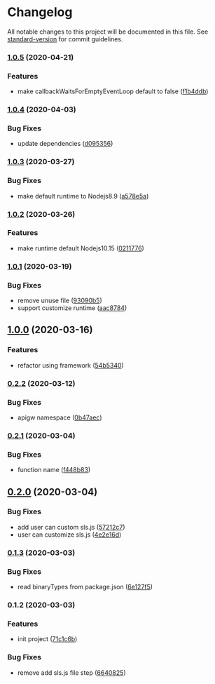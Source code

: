 # Changelog

All notable changes to this project will be documented in this file. See [standard-version](https://github.com/conventional-changelog/standard-version) for commit guidelines.

### [1.0.5](https://github.com/serverless-components/tencent-nuxtjs/compare/v1.0.4...v1.0.5) (2020-04-21)


### Features

* make callbackWaitsForEmptyEventLoop default to false ([f1b4ddb](https://github.com/serverless-components/tencent-nuxtjs/commit/f1b4ddb5dff7aebd93247194d18981a940f0adf1))

### [1.0.4](https://github.com/serverless-components/tencent-nuxtjs/compare/v1.0.3...v1.0.4) (2020-04-03)


### Bug Fixes

* update dependencies ([d095356](https://github.com/serverless-components/tencent-nuxtjs/commit/d09535680d192d3d153c2eff4869e1db2b1ba29c))

### [1.0.3](https://github.com/serverless-components/tencent-nuxtjs/compare/v1.0.2...v1.0.3) (2020-03-27)


### Bug Fixes

* make default runtime to Nodejs8.9 ([a578e5a](https://github.com/serverless-components/tencent-nuxtjs/commit/a578e5a3d017ed8fe174cef1036eb8db55f9d818))

### [1.0.2](https://github.com/serverless-components/tencent-nuxtjs/compare/v1.0.1...v1.0.2) (2020-03-26)


### Features

* make runtime default Nodejs10.15 ([0211776](https://github.com/serverless-components/tencent-nuxtjs/commit/021177668d7aaad149b508a54bdd9b602713b0fa))

### [1.0.1](https://github.com/serverless-components/tencent-nuxtjs/compare/v1.0.0...v1.0.1) (2020-03-19)


### Bug Fixes

* remove unuse file ([93090b5](https://github.com/serverless-components/tencent-nuxtjs/commit/93090b5f830883b7dbca5d521a3dd9480677865e))
* support customize runtime ([aac8784](https://github.com/serverless-components/tencent-nuxtjs/commit/aac8784824cc10663f95c8098f2b1d4ad59d491a))

## [1.0.0](https://github.com/serverless-components/tencent-nuxtjs/compare/v0.2.2...v1.0.0) (2020-03-16)


### Features

* refactor using framework ([54b5340](https://github.com/serverless-components/tencent-nuxtjs/commit/54b53403cfb2284ad0522287bc0b814b5c045ea1))

### [0.2.2](https://github.com/serverless-components/tencent-nuxtjs/compare/v0.2.1...v0.2.2) (2020-03-12)


### Bug Fixes

* apigw namespace ([0b47aec](https://github.com/serverless-components/tencent-nuxtjs/commit/0b47aec944295b1c9befc70ed546838c812b1fa6))

### [0.2.1](https://github.com/serverless-components/tencent-nuxtjs/compare/v0.2.0...v0.2.1) (2020-03-04)


### Bug Fixes

* function name ([f448b83](https://github.com/serverless-components/tencent-nuxtjs/commit/f448b836760daf187a9886afbe8932ff51f915f9))

## [0.2.0](https://github.com/serverless-components/tencent-nuxtjs/compare/v0.1.3...v0.2.0) (2020-03-04)


### Bug Fixes

* add user can custom sls.js ([57212c7](https://github.com/serverless-components/tencent-nuxtjs/commit/57212c70d73272f4f96cdcf5dc60fc1297900f12))
* user can customize sls.js ([4e2e16d](https://github.com/serverless-components/tencent-nuxtjs/commit/4e2e16dc8f62800cb164c503b52098ec33ad2506))

### [0.1.3](https://github.com/serverless-components/tencent-nuxtjs/compare/v0.1.2...v0.1.3) (2020-03-03)


### Bug Fixes

* read binaryTypes from package.json ([6e127f5](https://github.com/serverless-components/tencent-nuxtjs/commit/6e127f52a9248a4705bb0e54f121581a3fb79590))

### 0.1.2 (2020-03-03)


### Features

* init project ([71c1c6b](https://github.com/serverless-components/tencent-nuxtjs/commit/71c1c6b30336afb35323915f4ed2bf19ddc33a7c))


### Bug Fixes

* remove add sls.js file step ([6640825](https://github.com/serverless-components/tencent-nuxtjs/commit/6640825a2581b5cfd7c1dafd91e72a10d7e8390b))
